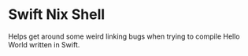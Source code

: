 # Swift Nix Shell

Helps get around some weird linking bugs when trying to compile Hello World
written in Swift.
